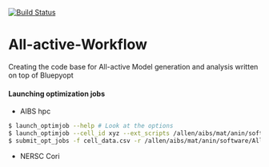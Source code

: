 [![Build Status](https://travis-ci.com/anirban6908/All-active-Workflow.svg?token=93Twb9jDYFzVNoM9gSjr&branch=master)](https://travis-ci.com/anirban6908/All-active-Workflow)

# All-active-Workflow
Creating the code base for All-active Model generation and analysis written on top of Bluepyopt

#### Launching optimization jobs
* AIBS hpc
```sh
$ launch_optimjob --help # Look at the options
$ launch_optimjob --cell_id xyz --ext_scripts /allen/aibs/mat/anin/software/All-active-Workflow/examples/optim_scripts 
$ submit_opt_jobs -f cell_data.csv -r /allen/aibs/mat/anin/software/All-active-Workflow/examples/optim_scripts/ -c ateam_opt -m 2 # Launching multiple jobs from a csv file
```
* NERSC Cori
```
```



